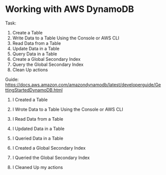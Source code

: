 # Working with AWS DynamoDB

Task:
1. Create a Table
2. Write Data to a Table Using the Console or AWS CLI
3. Read Data from a Table
4. Update Data in a Table
5. Query Data in a Table
6. Create a Global Secondary Index
7. Query the Global Secondary Index
8. Clean Up actions


Guide:
https://docs.aws.amazon.com/amazondynamodb/latest/developerguide/GettingStartedDynamoDB.html

1. I Created a Table

2. I Wrote Data to a Table Using the Console or AWS CLI
3. I Read Data from a Table
4. I  Updated Data in a Table
5. I Queried Data in a Table
6. I  Created a Global Secondary Index
7. I Queried the Global Secondary Index
8. I  Cleaned Up my actions